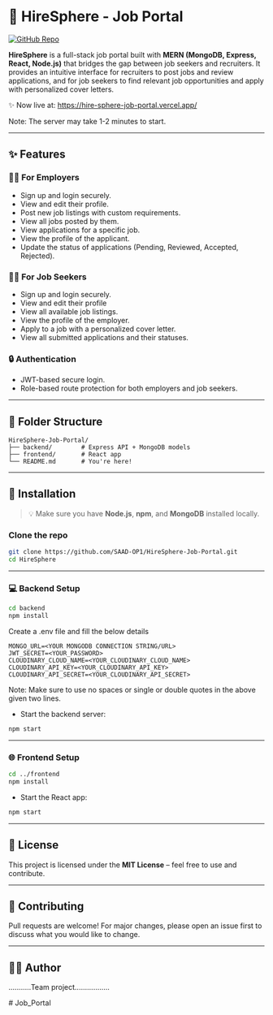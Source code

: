 # 💼 HireSphere - Job Portal

[![GitHub Repo](https://img.shields.io/badge/HireSphere-Job_Portal-blue?style=flat-square&logo=github)](https://github.com/SangemManishaRani/Job_Porta)

**HireSphere** is a full-stack job portal built with **MERN (MongoDB, Express, React, Node.js)** that bridges the gap between job seekers and recruiters. It provides an intuitive interface for recruiters to post jobs and review applications, and for job seekers to find relevant job opportunities and apply with personalized cover letters.

✨ Now live at: https://hire-sphere-job-portal.vercel.app/

Note: The server may take 1-2 minutes to start.

---

## ✨ Features

### 👨‍💼 For Employers
- Sign up and login securely.
- View and edit their profile.
- Post new job listings with custom requirements.
- View all jobs posted by them.
- View applications for a specific job.
- View the profile of the applicant.
- Update the status of applications (Pending, Reviewed, Accepted, Rejected).

### 👨‍🔧 For Job Seekers
- Sign up and login securely.
- View and edit their profile
- View all available job listings.
- View the profile of the employer.
- Apply to a job with a personalized cover letter.
- View all submitted applications and their statuses.

### 🔒 Authentication
- JWT-based secure login.
- Role-based route protection for both employers and job seekers.

---

## 📁 Folder Structure

```plaintext
HireSphere-Job-Portal/
├── backend/        # Express API + MongoDB models
├── frontend/       # React app
└── README.md       # You're here!
```

---

## 🚀 Installation

> 💡 Make sure you have **Node.js**, **npm**, and **MongoDB** installed locally.

### Clone the repo

```bash
git clone https://github.com/SAAD-OP1/HireSphere-Job-Portal.git
cd HireSphere
```

---

### 💻 Backend Setup

```bash
cd backend
npm install
```

Create a .env file and fill the below details 
```
MONGO_URL=<YOUR MONGODB CONNECTION STRING/URL>
JWT_SECRET=<YOUR_PASSWORD>
CLOUDINARY_CLOUD_NAME=<YOUR_CLOUDINARY_CLOUD_NAME>
CLOUDINARY_API_KEY=<YOUR_CLOUDINARY_API_KEY>
CLOUDINARY_API_SECRET=<YOUR_CLOUDINARY_API_SECRET>
```

Note: Make sure to use no spaces or single or double quotes in the above given two lines.

- Start the backend server:

```bash
npm start
```

---

### 🌐 Frontend Setup

```bash
cd ../frontend
npm install
```

- Start the React app:

```bash
npm start
```

---

## 📄 License

This project is licensed under the **MIT License** – feel free to use and contribute.

---

## 🙌 Contributing

Pull requests are welcome! For major changes, please open an issue first to discuss what you would like to change.

---

## 🧑‍💻 Author

...........Team project.................

#   J o b _ P o r t a l 
 
 
